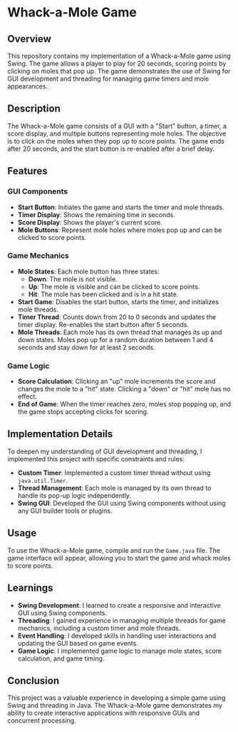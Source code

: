 # Whack-a-Mole Game

## Overview

This repository contains my implementation of a Whack-a-Mole game using Swing. The game allows a player to play for 20 seconds, scoring points by clicking on moles that pop up. The game demonstrates the use of Swing for GUI development and threading for managing game timers and mole appearances.

## Description

The Whack-a-Mole game consists of a GUI with a "Start" button, a timer, a score display, and multiple buttons representing mole holes. The objective is to click on the moles when they pop up to score points. The game ends after 20 seconds, and the start button is re-enabled after a brief delay.

## Features

### GUI Components
- **Start Button**: Initiates the game and starts the timer and mole threads.
- **Timer Display**: Shows the remaining time in seconds.
- **Score Display**: Shows the player's current score.
- **Mole Buttons**: Represent mole holes where moles pop up and can be clicked to score points.

### Game Mechanics
- **Mole States**: Each mole button has three states:
  - **Down**: The mole is not visible.
  - **Up**: The mole is visible and can be clicked to score points.
  - **Hit**: The mole has been clicked and is in a hit state.
- **Start Game**: Disables the start button, starts the timer, and initializes mole threads.
- **Timer Thread**: Counts down from 20 to 0 seconds and updates the timer display. Re-enables the start button after 5 seconds.
- **Mole Threads**: Each mole has its own thread that manages its up and down states. Moles pop up for a random duration between 1 and 4 seconds and stay down for at least 2 seconds.

### Game Logic
- **Score Calculation**: Clicking an "up" mole increments the score and changes the mole to a "hit" state. Clicking a "down" or "hit" mole has no effect.
- **End of Game**: When the timer reaches zero, moles stop popping up, and the game stops accepting clicks for scoring.

## Implementation Details

To deepen my understanding of GUI development and threading, I implemented this project with specific constraints and rules:

- **Custom Timer**: Implemented a custom timer thread without using `java.util.Timer`.
- **Thread Management**: Each mole is managed by its own thread to handle its pop-up logic independently.
- **Swing GUI**: Developed the GUI using Swing components without using any GUI builder tools or plugins.

## Usage

To use the Whack-a-Mole game, compile and run the `Game.java` file. The game interface will appear, allowing you to start the game and whack moles to score points.

## Learnings

- **Swing Development**: I learned to create a responsive and interactive GUI using Swing components.
- **Threading**: I gained experience in managing multiple threads for game mechanics, including a custom timer and mole threads.
- **Event Handling**: I developed skills in handling user interactions and updating the GUI based on game events.
- **Game Logic**: I implemented game logic to manage mole states, score calculation, and game timing.

## Conclusion

This project was a valuable experience in developing a simple game using Swing and threading in Java. The Whack-a-Mole game demonstrates my ability to create interactive applications with responsive GUIs and concurrent processing.

